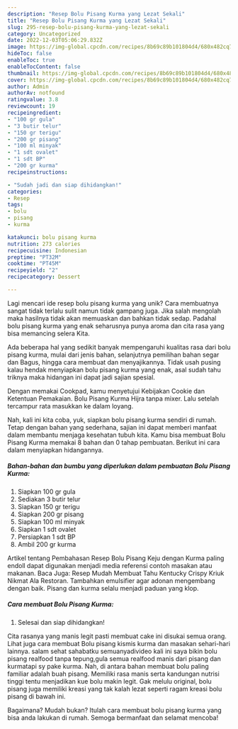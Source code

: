 ```yaml
---
description: "Resep Bolu Pisang Kurma yang Lezat Sekali"
title: "Resep Bolu Pisang Kurma yang Lezat Sekali"
slug: 295-resep-bolu-pisang-kurma-yang-lezat-sekali
category: Uncategorized
date: 2022-12-03T05:06:29.832Z
image: https://img-global.cpcdn.com/recipes/8b69c89b101804d4/680x482cq70/bolu-pisang-kurma-foto-resep-utama.jpg
hideToc: false
enableToc: true
enableTocContent: false
thumbnail: https://img-global.cpcdn.com/recipes/8b69c89b101804d4/680x482cq70/bolu-pisang-kurma-foto-resep-utama.jpg
cover: https://img-global.cpcdn.com/recipes/8b69c89b101804d4/680x482cq70/bolu-pisang-kurma-foto-resep-utama.jpg
author: Admin
authorAv: notfound
ratingvalue: 3.8
reviewcount: 19
recipeingredient:
- "100 gr gula"
- "3 butir telur"
- "150 gr terigu"
- "200 gr pisang"
- "100 ml minyak"
- "1 sdt ovalet"
- "1 sdt BP"
- "200 gr kurma"
recipeinstructions:

- "Sudah jadi dan siap dihidangkan!"
categories:
- Resep
tags:
- bolu
- pisang
- kurma

katakunci: bolu pisang kurma 
nutrition: 273 calories
recipecuisine: Indonesian
preptime: "PT32M"
cooktime: "PT45M"
recipeyield: "2"
recipecategory: Dessert

---
```





Lagi mencari ide resep bolu pisang kurma yang unik? Cara membuatnya sangat tidak terlalu sulit namun tidak gampang juga. Jika salah mengolah maka hasilnya tidak akan memuaskan dan bahkan tidak sedap. Padahal bolu pisang kurma yang enak seharusnya punya aroma dan cita rasa yang bisa memancing selera Kita.





Ada beberapa hal yang sedikit banyak mempengaruhi kualitas rasa dari bolu pisang kurma, mulai dari jenis bahan, selanjutnya pemilihan bahan segar dan Bagus, hingga cara membuat dan menyajikannya. Tidak usah pusing kalau hendak menyiapkan bolu pisang kurma yang enak,      asal sudah tahu triknya maka hidangan ini dapat jadi sajian spesial.














Dengan memakai Cookpad, kamu menyetujui Kebijakan Cookie dan Ketentuan Pemakaian. Bolu Pisang Kurma Hijra tanpa mixer. Lalu setelah tercampur rata masukkan ke dalam loyang.






Nah, kali ini kita coba, yuk, siapkan bolu pisang kurma sendiri di rumah. Tetap dengan bahan yang sederhana, sajian ini dapat memberi manfaat dalam membantu menjaga kesehatan tubuh kita. Kamu bisa membuat Bolu Pisang Kurma memakai 8 bahan dan 0 tahap pembuatan. Berikut ini cara dalam menyiapkan hidangannya.

<!--inarticleads1-->

##### Bahan-bahan dan bumbu yang diperlukan dalam pembuatan Bolu Pisang Kurma:

1. Siapkan 100 gr gula
1. Sediakan 3 butir telur
1. Siapkan 150 gr terigu
1. Siapkan 200 gr pisang
1. Siapkan 100 ml minyak
1. Siapkan 1 sdt ovalet
1. Persiapkan 1 sdt BP
1. Ambil 200 gr kurma


Artikel tentang Pembahasan Resep Bolu Pisang Keju dengan Kurma paling endoll dapat digunakan menjadi media referensi contoh masakan atau makanan. Baca Juga: Resep Mudah Membuat Tahu Kentucky Crispy Kriuk Nikmat Ala Restoran. Tambahkan emulsifier agar adonan mengembang dengan baik. Pisang dan kurma selalu menjadi paduan yang klop. 

<!--inarticleads2-->

##### Cara membuat Bolu Pisang Kurma:


1. Selesai dan siap dihidangkan!

Cita rasanya yang manis legit pasti membuat cake ini disukai semua orang. Lihat juga cara membuat Bolu pisang kismis kurma dan masakan sehari-hari lainnya. salam sehat sahabatku semuanyadivideo kali ini saya bikin bolu pisang realfood tanpa tepung,gula semua realfood manis dari pisang dan kurmatapi sy pake kurma. Nah, di antara bahan membuat bolu paling familiar adalah buah pisang. Memiliki rasa manis serta kandungan nutrisi tinggi tentu menjadikan kue bolu makin legit. Gak melulu original, bolu pisang juga memiliki kreasi yang tak kalah lezat seperti ragam kreasi bolu pisang di bawah ini. 

Bagaimana? Mudah bukan? Itulah cara membuat bolu pisang kurma yang bisa anda lakukan di rumah. Semoga bermanfaat dan selamat mencoba!
